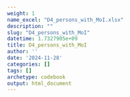 ```yaml
---
weight: 1
name_excel: "D4_persons_with_MoI.xlsx"
description: ""
slug: "D4_persons_with_MoI"
datetime: 1.7327905e+09
title: D4_persons_with_MoI
author: ''
date: '2024-11-28'
categories: []
tags: []
archetype: codebook
output: html_document
---
```


<div class="tabcontent"></div>
